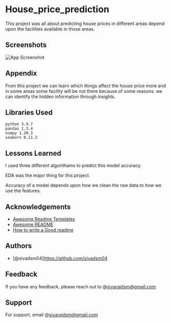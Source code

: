 
# House_price_prediction

This project was all about predicting house prices in different areas depend upon the facilities available in those areas.


## Screenshots

![App Screenshot](https://i.ytimg.com/vi/LvfbopVq-WE/maxresdefault.jpg)


## Appendix

From this project we can learn which things affect the house price more and in some areas some facility will be not there because of some reasons. we can identify the hidden information through insights.
## Libraries Used
    python 3.9.7
    pandas 1.3.4
    numpy 1.20.3
    seaborn 0.11.2

## Lessons Learned
 I used three different algorithams to predict this model accuracy.

 EDA was the major thing for this project.

 Accuracy of a model depends upon how we clean the raw data to how we use the features.


## Acknowledgements

 - [Awesome Readme Templates](https://awesomeopensource.com/project/elangosundar/awesome-README-templates)
 - [Awesome README](https://github.com/matiassingers/awesome-readme)
 - [How to write a Good readme](https://bulldogjob.com/news/449-how-to-write-a-good-readme-for-your-github-project)


## Authors

- [@sivadsm04]https://github.com/sivadsm04


## Feedback

If you have any feedback, please reach out to @sivarajdsm@gmail.com


## Support

For support, email @sivarajdsm@gmail.com
